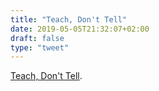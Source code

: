 ```yaml
---
title: "Teach, Don't Tell"
date: 2019-05-05T21:32:07+02:00
draft: false
type: "tweet"
---
```

[Teach, Don't Tell](http://stevelosh.com/blog/2013/09/teach-dont-tell/).
